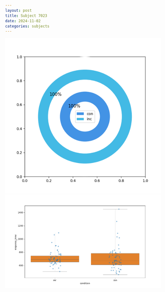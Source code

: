 ```yaml
---
layout: post
title: Subject 7023
date: 2024-11-02
categories: subjects
---
```


![](data/7023/run-23/7023_accuracy_by_condition.png)
![](data/7023/run-23/7023_rt.png)
